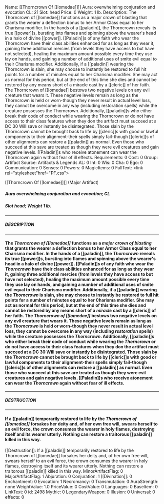 Name: [[Thorncrown Of [[Iomedae]]]]
Aura: overwhelming conjuration and evocation
CL: 21
Slot: head
Price: 0
Weight: 1 lb.
Description: The Thorncrown of [[Iomedae]] functions as a major crown of blasting that grants the wearer a deflection bonus to her Armor Class equal to her Charisma modifier. In the hands of a [[paladin]], the Thorncrown reveals its true [[power]]s, bursting into flames and spinning above the wearer's head in a halo of divine [[power]]. [[Paladin]]s of any faith who wear the Thorncrown have their class abilities enhanced for as long as they wear it, gaining three additional mercies (from levels they have access to but have not selected), healing the maximum amount possible every time they use lay on hands, and gaining a number of additional uses of smite evil equal to their Charisma modifier. Additionally, if a [[paladin]] wearing the Thorncrown is slain, she may choose to instantly be restored to full hit points for a number of minutes equal to her Charisma modifier. She may act as normal for this period, but at the end of this time she dies and cannot be restored by any means short of a miracle cast by a [[cleric]] of her faith. The Thorncrown of [[Iomedae]] bestows two negative levels on any evil creature that wears it. These negative levels remain as long as the Thorncrown is held or worn-though they never result in actual level loss, they cannot be overcome in any way (including restoration spells) while the creature possesses the Thorncrown. Additionally, [[paladin]]s who either break their code of conduct while wearing the Thorncrown or do not have access to their class features when they don the artifact must succeed at a DC 30 Will save or instantly be disintegrated. Those slain by the Thorncrown cannot be brought back to life by [[cleric]]s with good or lawful components to their alignment-their spells simply fail-though [[cleric]]s of other alignments can restore a [[paladin]] as normal. Even those who succeed at this save are treated as though they were evil creatures and gain negative levels. [[Paladin]]s who receive atonement can wear the Thorncrown again without fear of ill effects.
Requirements: 0
Cost: 0
Group: Artifact
Source: Artifacts & Legends
AL: 0
Int: 0
Wis: 0
Cha: 0
Ego: 0
Communication: 0
Senses: 0
Powers: 0
MagicItems: 0
FullText: <link rel="stylesheet"href="PF.css"><div class="heading"><p class="alignleft">[[Thorncrown Of [[Iomedae]]]] (Major Artifact)</p><div style="clear: both;"></div></div><div><h5><b>Aura </b>overwhelming conjuration and evocation; <b>CL </b></h5><h5><b>Slot </b>head; <b>Weight </b>1 lb.</h5></div><hr/><div><h5><b>DESCRIPTION</b></h5></div><hr/><div><h4><p>The <i><i>Thorncrown</i> of [[Iomedae]]</i> functions as a <i>major crown of blasting</i> that grants the wearer a deflection bonus to her Armor Class equal to her Charisma modifier. In the hands of a [[paladin]], the <i>Thorncrown</i> reveals its true [[power]]s, bursting into flames and spinning above the wearer's head in a halo of divine [[power]]. [[Paladin]]s of any faith who wear the <i>Thorncrown</i> have their class abilities enhanced for as long as they wear it, gaining three additional mercies (from levels they have access to but have not selected), healing the maximum amount possible every time they use lay on hands, and gaining a number of additional uses of smite evil equal to their Charisma modifier. Additionally, if a [[paladin]] wearing the <i>Thorncrown</i> is slain, she may choose to instantly be restored to full hit points for a number of minutes equal to her Charisma modifier. She may act as normal for this period, but at the end of this time she dies and cannot be restored by any means short of a <i>miracle</i> cast by a [[cleric]] of her faith. The <i><i>Thorncrown</i> of [[Iomedae]]</i> bestows two negative levels on any evil creature that wears it. These negative levels remain as long as the <i>Thorncrown</i> is held or worn-though they never result in actual level loss, they cannot be overcome in any way (including <i>restoration</i> spells) while the creature possesses the <i>Thorncrown</i>. Additionally, [[paladin]]s who either break their code of conduct while wearing the <i>Thorncrown</i> or do not have access to their class features when they don the artifact must succeed at a DC 30 Will save or instantly be disintegrated. Those slain by the <i>Thorncrown</i> cannot be brought back to life by [[cleric]]s with good or lawful components to their alignment-their spells simply fail-though [[cleric]]s of other alignments can restore a [[paladin]] as normal. Even those who succeed at this save are treated as though they were evil creatures and gain negative levels. [[Paladin]]s who receive atonement can wear the <i>Thorncrown</i> again without fear of ill effects.</p></h4></div><hr/><div><h5><b>DESTRUCTION</b></h5></div><hr/><div><h4><p>If a [[paladin]] temporarily restored to life by the <i><i>Thorncrown</i> of [[Iomedae]]</i> forsakes her deity and, of her own free will, swears herself to an evil force, the crown consumes the wearer in holy flames, destroying itself and its wearer utterly. Nothing can restore a traitorous [[paladin]] killed in this way.</p></h4></div>
[[Destruction]]: If a [[paladin]] temporarily restored to life by the Thorncrown of [[Iomedae]] forsakes her deity and, of her own free will, swears herself to an evil force, the crown consumes the wearer in holy flames, destroying itself and its wearer utterly. Nothing can restore a traitorous [[paladin]] killed in this way.
MinorArtifactFlag: 0
MajorArtifactFlag: 1
Abjuration: 0
Conjuration: 1
[[Divination]]: 0
Enchantment: 0
Evocation: 1
Necromancy: 0
Transmutation: 0
AuraStrength: none
WeightValue: 1.0
PriceValue: 0
CostValue: 0
Languages: 0
BaseItem: 0
LinkText: 0
id: 2498
Mythic: 0
LegendaryWeapon: 0
Illusion: 0
Universal: 0
effects: 0
